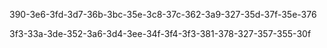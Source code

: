 390-3e6-3fd-3d7-36b-3bc-35e-3c8-37c-362-3a9-327-35d-37f-35e-376

3f3-33a-3de-352-3a6-3d4-3ee-34f-3f4-3f3-381-378-327-357-355-30f

